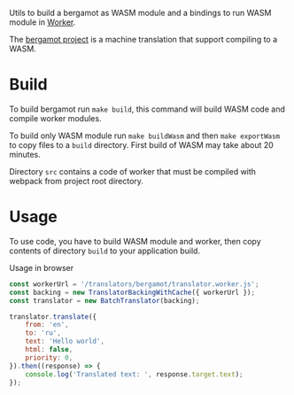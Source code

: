 Utils to build a bergamot as WASM module and a bindings to run WASM module in [Worker](https://developer.mozilla.org/en-US/docs/Web/API/Worker).

The [bergamot project](https://github.com/browsermt/bergamot-translator) is a machine translation that support compiling to a WASM.

# Build

To build bergamot run `make build`, this command will build WASM code and compile worker modules.

To build only WASM module run `make buildWasm` and then `make exportWasm` to copy files to a `build` directory.
First build of WASM may take about 20 minutes.

Directory `src` contains a code of worker that must be compiled with webpack from project root directory.

# Usage

To use code, you have to build WASM module and worker, then copy contents of directory `build` to your application build.

Usage in browser
```js
const workerUrl = '/translators/bergamot/translator.worker.js';
const backing = new TranslatorBackingWithCache({ workerUrl });
const translator = new BatchTranslator(backing);

translator.translate({
	from: 'en',
	to: 'ru',
	text: 'Hello world',
	html: false,
	priority: 0,
}).then((response) => {
	console.log('Translated text: ', response.target.text);
});
```
